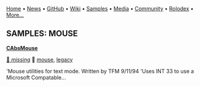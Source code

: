 [Home](https://qb64.com) • [News](../news.md) • [GitHub](../github.md) • [Wiki](../wiki.md) • [Samples](../samples.md) • [Media](../media.md) • [Community](../community.md) • [Rolodex](../rolodex.md) • [More...](../more.md)

## SAMPLES: MOUSE

**[CAbsMouse](cabsmouse/index.md)**

[🐝 *missing*](author-missing.md) 🔗 [mouse](mouse.md), [legacy](legacy.md)

'Mouse utilities for text mode. Written by TFM 9/11/94 'Uses INT 33 to use a Microsoft Compatable...
